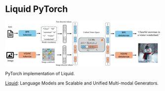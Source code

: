 # Liquid PyTorch

<p align="center">
  <img src="Liquid.png" alt="Liquid" style="display:block; margin:auto; width:1150px;" />
</p>

PyTorch implementation of Liquid.

[Liquid](https://arxiv.org/abs/2412.04332): Language Models are Scalable and Unified Multi-modal Generators.
